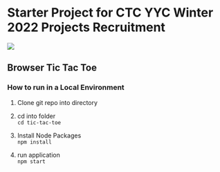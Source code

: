 # Starter Project for CTC YYC Winter 2022 Projects Recruitment

<img src="https://www.freecodecamp.org/news/content/images/2021/06/Ekran-Resmi-2019-11-18-18.08.13.png"/>

## Browser Tic Tac Toe

### How to run in a Local Environment

1. Clone git repo into directory

2. cd into folder<br/>
`cd tic-tac-toe`

3. Install Node Packages<br/>
`npm install`

4. run application<br/>
`npm start`
